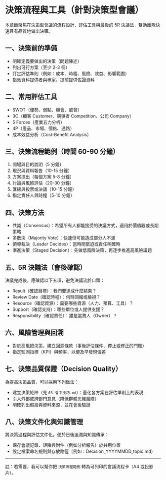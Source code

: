 # 決策流程與工具（針對決策型會議）

本章節聚焦在決策型會議的流程設計、評估工具與最後的 5R 決議法，幫助團隊快速且有品質地做出決策。

## 一、決策前的準備
- 明確定義要做出的決策（問題陳述）
- 列出可行方案（至少 2-3 個）
- 訂定評估準則（例如：成本、時程、風險、效益、影響範圍）
- 指派資料提供者與專家，提前提供佐證資料

## 二、常用評估工具
- SWOT（優勢、弱點、機會、威脅）
- 3C（顧客 Customer、競爭者 Competition、公司 Company）
- 5 Forces（產業五力分析）
- 4P（產品、市場、價格、通路）
- 成本效益分析（Cost-Benefit Analysis）

## 三、決策流程範例（時間 60-90 分鐘）
1. 開場與目的說明（5 分鐘）
2. 現況與資料報告（10-15 分鐘）
3. 方案提出（每個方案 5-8 分鐘）
4. 討論與風險評估（20-30 分鐘）
5. 匯總與投票或決議（10-15 分鐘）
6. 指定責任人與時程（5-10 分鐘）

## 四、決策方法
- 共識（Consensus）：希望所有人都能接受的決議方式，適用於價值觀或長期策略
- 多數決（Majority Vote）：快速但可能造成部分人不滿
- 領導裁決（Leader Decides）：當時間緊迫或責任明確時
- 漸進決策（Staged Decision）：先做低風險決策，再逐步推進高風險議題

## 五、5R 決議法（會後確認）
決議完成後，應確認以下五項，避免決議流於口頭：
- Result（確認目標）：我們要達成什麼結果？
- Review Date（確認時程）：何時回報或檢視？
- Resource（確認資源）：需要哪些資源（人力、預算、工具）？
- Support（確認支持）：哪些單位或人提供支援？
- Responsibility（確認責任）：誰是當責人（Owner）？

## 六、風險管理與回溯
- 對於高風險決策，建立回溯條款（事後評估條件、停止或修正的門檻）
- 指定監測指標（KPI）與頻率，以便及早發現偏差

## 七、決策品質保證（Decision Quality）
為提高決策品質，可以採用下列做法：
- 建立決策矩陣（見 `03-會中技巧.md`）：量化各方案在評估準則上的表現
- 引入外部或跨部門意見（降低群體思維風險）
- 明確列出假設與資料來源，並在會後驗證

## 八、決策文件化與知識管理
將決策過程與評估文件化，便於日後追溯與知識傳承：
- 保存會議記錄、矩陣與附件（例如分析報告）於共用位置
- 設定檔案命名規則與存放路徑（例如：Decision_YYYYMMDD_topic.md）

---

註：若需要，我可以幫你把 `決策流程範例` 轉為可列印的會議流程卡（A4 或投影片）。